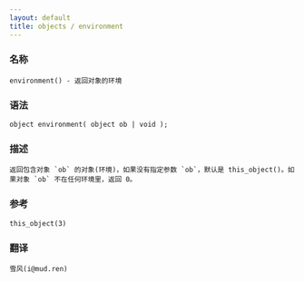 ```yaml
---
layout: default
title: objects / environment
---
```


### 名称

    environment() - 返回对象的环境

### 语法

    object environment( object ob | void );

### 描述

    返回包含对象 `ob` 的对象(环境)，如果没有指定参数 `ob`，默认是 this_object()。如果对象 `ob` 不在任何环境里，返回 0。

### 参考

    this_object(3)

### 翻译

    雪风(i@mud.ren)
